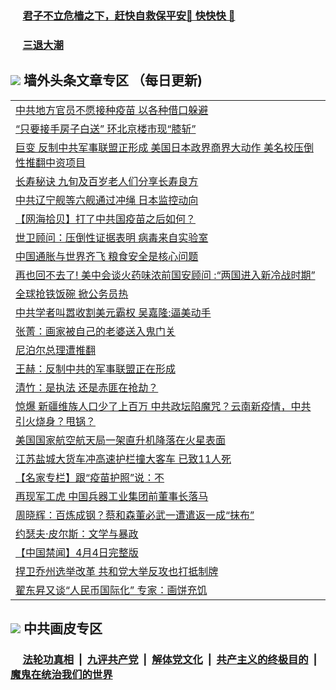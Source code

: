 
 ### &nbsp;&nbsp;&nbsp;&nbsp; [君子不立危樯之下，赶快自救保平安🍎 快快快 📩](https://github.com/pwgy/td/blob/master/README.md)

 ### &nbsp;&nbsp;&nbsp;&nbsp; [三退大潮](https://ww3.xkide.work/?key=zuuelqyfglsfjmgm&pin=65881581&ag=ogQuit&from=pw2) 

## <img src="https://img.icons8.com/cute-clipart/2x/circled-right.png"> 墙外头条文章专区 （每日更新)

<Table>
<tr><td colspan="2" align="left"><a href="https://www.xjudw.work/?name=c1374028&key=jxhgisbctpdeqtjm&from=pw2">中共地方官员不愿接种疫苗 以各种借口躲避</a></td></tr>
<tr><td colspan="2" align="left"><a href="https://www.xjudw.work/?name=c1374155&key=jxhgisbctpdeqtjm&from=pw2">“只要接手房子白送” 环北京楼市现“膝斩”</a></td></tr>
<tr><td colspan="2" align="left"><a href="https://www.xjudw.work/?name=c1374144&key=jxhgisbctpdeqtjm&from=pw2">巨变 反制中共军事联盟正形成 美国日本政界商界大动作 美名校压倒性推翻中资项目</a></td></tr>
<tr><td colspan="2" align="left"><a href="https://www.xjudw.work/?name=c1374151&key=jxhgisbctpdeqtjm&from=pw2">长寿秘诀 九旬及百岁老人们分享长寿良方</a></td></tr>
<tr><td colspan="2" align="left"><a href="https://www.xjudw.work/?name=c1374153&key=jxhgisbctpdeqtjm&from=pw2">中共辽宁舰等六舰通过冲绳 日本监控动向</a></td></tr>
<tr><td colspan="2" align="left"><a href="https://www.xjudw.work/?name=c1374125&key=jxhgisbctpdeqtjm&from=pw2">【网海拾贝】打了中共国疫苗之后如何？</a></td></tr>
<tr><td colspan="2" align="left"><a href="https://www.xjudw.work/?name=c1374083&key=jxhgisbctpdeqtjm&from=pw2">世卫顾问：压倒性证据表明 病毒来自实验室</a></td></tr>
<tr><td colspan="2" align="left"><a href="https://www.xjudw.work/?name=c1374157&key=jxhgisbctpdeqtjm&from=pw2">中国通胀与世界齐飞 粮食安全是核心问题</a></td></tr>
<tr><td colspan="2" align="left"><a href="https://www.xjudw.work/?name=c1374093&key=jxhgisbctpdeqtjm&from=pw2">再也回不去了! 美中会谈火药味浓前国安顾问 :“两国进入新冷战时期”</a></td></tr>
<tr><td colspan="2" align="left"><a href="https://www.xjudw.work/?name=c1374115&key=jxhgisbctpdeqtjm&from=pw2">全球抢铁饭碗 掀公务员热</a></td></tr>
<tr><td colspan="2" align="left"><a href="https://www.xjudw.work/?name=c1374123&key=jxhgisbctpdeqtjm&from=pw2">中共学者叫嚣收割美元霸权 吴嘉隆:逼美动手</a></td></tr>
<tr><td colspan="2" align="left"><a href="https://www.xjudw.work/?name=c1374085&key=jxhgisbctpdeqtjm&from=pw2">张菁：画家被自己的老婆送入鬼门关</a></td></tr>
<tr><td colspan="2" align="left"><a href="https://www.xjudw.work/?name=c1374092&key=jxhgisbctpdeqtjm&from=pw2">尼泊尔总理遭推翻</a></td></tr>
<tr><td colspan="2" align="left"><a href="https://www.xjudw.work/?name=c1374124&key=jxhgisbctpdeqtjm&from=pw2">王赫：反制中共的军事联盟正在形成</a></td></tr>
<tr><td colspan="2" align="left"><a href="https://www.xjudw.work/?name=c1374087&key=jxhgisbctpdeqtjm&from=pw2">清竹：是执法 还是赤匪在抢劫？</a></td></tr>
<tr><td colspan="2" align="left"><a href="https://www.xjudw.work/?name=c1374156&key=jxhgisbctpdeqtjm&from=pw2">惊爆 新疆维族人口少了上百万 中共政坛陷魔咒？云南新疫情，中共引火烧身？甩锅？</a></td></tr>
<tr><td colspan="2" align="left"><a href="https://www.xjudw.work/?name=c1374091&key=jxhgisbctpdeqtjm&from=pw2">美国国家航空航天局一架直升机降落在火星表面</a></td></tr>
<tr><td colspan="2" align="left"><a href="https://www.xjudw.work/?name=c1374066&key=jxhgisbctpdeqtjm&from=pw2">江苏盐城大货车冲高速护栏撞大客车 已致11人死</a></td></tr>
<tr><td colspan="2" align="left"><a href="https://www.xjudw.work/?name=c1374126&key=jxhgisbctpdeqtjm&from=pw2">【名家专栏】跟“疫苗护照”说：不</a></td></tr>
<tr><td colspan="2" align="left"><a href="https://www.xjudw.work/?name=c1374110&key=jxhgisbctpdeqtjm&from=pw2">再现军工虎 中国兵器工业集团前董事长落马</a></td></tr>
<tr><td colspan="2" align="left"><a href="https://www.xjudw.work/?name=c1374084&key=jxhgisbctpdeqtjm&from=pw2">周晓辉：百炼成钢？蔡和森董必武一遭遣返一成“抹布”</a></td></tr>
<tr><td colspan="2" align="left"><a href="https://www.xjudw.work/?name=c1374143&key=jxhgisbctpdeqtjm&from=pw2">约瑟夫‧皮尔斯：文学与暴政</a></td></tr>
<tr><td colspan="2" align="left"><a href="https://www.xjudw.work/?name=c1374061&key=jxhgisbctpdeqtjm&from=pw2">【中国禁闻】4月4日完整版</a></td></tr>
<tr><td colspan="2" align="left"><a href="https://www.xjudw.work/?name=c1374114&key=jxhgisbctpdeqtjm&from=pw2">捍卫乔州选举改革 共和党大举反攻也打抵制牌</a></td></tr>
<tr><td colspan="2" align="left"><a href="https://www.xjudw.work/?name=c1374108&key=jxhgisbctpdeqtjm&from=pw2">翟东昇又谈“人民币国际化” 专家：画饼充饥</a></td></tr>

 </Table>

 ## <img src="https://img.icons8.com/cute-clipart/2x/circled-right.png"> 中共画皮专区
 ### &nbsp;&nbsp;&nbsp;&nbsp; [法轮功真相](https://github.com/begood0513/basic/blob/master/README.md) &nbsp;|&nbsp; [九评共产党](https://github.com/begood0513/9ping.md/blob/master/README.md) &nbsp;|&nbsp; [解体党文化](https://github.com/begood0513/jtdwh.md/blob/master/README.md)   &nbsp;|&nbsp; [共产主义的终极目的](https://github.com/begood0513/gczydzjmd.md/blob/master/README.md) &nbsp;|&nbsp; [魔鬼在统治我们的世界](https://github.com/begood0513/gczydzjmd.md/blob/master/README.md) 
